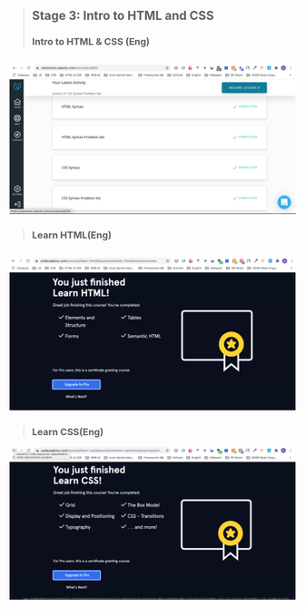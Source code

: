 >## Stage 3: Intro to HTML and CSS
>### Intro to HTML & CSS (Eng)
![](/images/intro-html-css.png)
---
>### Learn HTML(Eng)
![](/images/intro-html-wa.png)
---
>### Learn CSS(Eng)
![](/images/intro-css-wa.png)